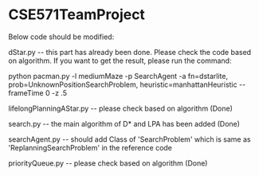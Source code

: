 # CSE571TeamProject

Below code should be modified:

dStar.py -- this part has already been done. Please check the code based on algorithm. If you want to get the result, please run the command: 

python pacman.py -l mediumMaze -p SearchAgent -a fn=dstarlite, prob=UnknownPositionSearchProblem, heuristic=manhattanHeuristic --frameTime 0 -z .5

lifelongPlanningAStar.py -- please check based on algorithm (Done)

search.py -- the main algorithm of D* and LPA has been added (Done)

searchAgent.py -- should add Class of 'SearchProblem' which is same as 'ReplanningSearchProblem' in the reference code

priorityQueue.py -- please check based on algorithm (Done)
